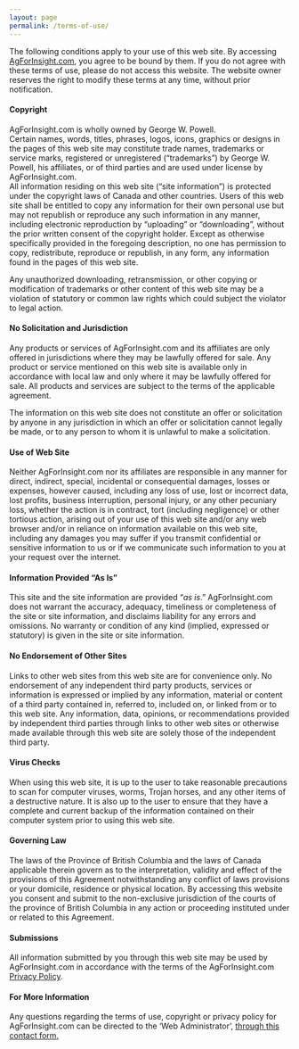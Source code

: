 ```yaml
---
layout: page
permalink: /terms-of-use/
---
```


The following conditions apply to your use of this web site. By accessing [AgForInsight.com](http://www.agforinsight.com), you agree to be bound by them. If you do not agree with these terms of use, please do not access this website. The website owner reserves the right to modify these terms at any time, without prior notification.

#### Copyright

AgForInsight.com is wholly owned by George W. Powell.  
Certain names, words, titles, phrases, logos, icons, graphics or designs in the pages of this web site may constitute trade names, trademarks or service marks, registered or unregistered (“trademarks”) by George W. Powell, his affiliates, or of third parties and are used under license by AgForInsight.com.  
All information residing on this web site (“site information”) is protected under the copyright laws of Canada and other countries. Users of this web site shall be entitled to copy any information for their own personal use but may not republish or reproduce any such information in any manner, including electronic reproduction by “uploading” or “downloading”, without the prior written consent of the copyright holder. Except as otherwise specifically provided in the foregoing description, no one has permission to copy, redistribute, reproduce or republish, in any form, any information found in the pages of this web site.  
  
Any unauthorized downloading, retransmission, or other copying or modification of trademarks or other content of this web site may be a violation of statutory or common law rights which could subject the violator to legal action.

####  No Solicitation and Jurisdiction

Any products or services of AgForInsight.com and its affiliates are only offered in jurisdictions where they may be lawfully offered for sale. Any product or service mentioned on this web site is available only in accordance with local law and only where it may be lawfully offered for sale. All products and services are subject to the terms of the applicable agreement.

The information on this web site does not constitute an offer or solicitation by anyone in any jurisdiction in which an offer or solicitation cannot legally be made, or to any person to whom it is unlawful to make a solicitation.

#### Use of Web Site

Neither AgForInsight.com nor its affiliates are responsible in any manner for direct, indirect, special, incidental or consequential damages, losses or expenses, however caused, including any loss of use, lost or incorrect data, lost profits, business interruption, personal injury, or any other pecuniary loss, whether the action is in contract, tort (including negligence) or other tortious action, arising out of your use of this web site and/or any web browser and/or in reliance on information available on this web site, including any damages you may suffer if you transmit confidential or sensitive information to us or if we communicate such information to you at your request over the internet.

#### Information Provided “As Is”

This site and the site information are provided “*as is*.” AgForInsight.com does not warrant the accuracy, adequacy, timeliness or completeness of the site or site information, and disclaims liability for any errors and omissions. No warranty or condition of any kind (implied, expressed or statutory) is given in the site or site information.

#### No Endorsement of Other Sites

Links to other web sites from this web site are for convenience only. No endorsement of any independent third party products, services or information is expressed or implied by any information, material or content of a third party contained in, referred to, included on, or linked from or to this web site. Any information, data, opinions, or recommendations provided by independent third parties through links to other web sites or otherwise made available through this web site are solely those of the independent third party.

####  Virus Checks

When using this web site, it is up to the user to take reasonable precautions to scan for computer viruses, worms, Trojan horses, and any other items of a destructive nature. It is also up to the user to ensure that they have a complete and current backup of the information contained on their computer system prior to using this web site.

#### Governing Law

The laws of the Province of British Columbia and the laws of Canada applicable therein govern as to the interpretation, validity and effect of the provisions of this Agreement notwithstanding any conflict of laws provisions or your domicile, residence or physical location. By accessing this website you consent and submit to the non-exclusive jurisdiction of the courts of the province of British Columbia in any action or proceeding instituted under or related to this Agreement.

#### Submissions

All information submitted by you through this web site may be used by AgForInsight.com in accordance with the terms of the AgForInsight.com [Privacy Policy](http://www.agforinsight.com/home-2/privacy-policy/).

#### For More Information

Any questions regarding the terms of use, copyright or privacy policy for AgForInsight.com can be directed to the ‘Web Administrator’, [through this contact form](http://www.agforinsight.com/contact/)[.](http://www.agforinsight.com/?page_id=66)

